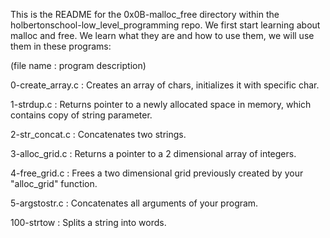 This is the README for the 0x0B-malloc_free directory within the holbertonschool-low_level_programming repo. We first start learning about malloc and free. We learn what they are and how to use them, we will use them in these programs: 

(file name : program description)

0-create_array.c : Creates an array of chars, initializes it with specific char.

1-strdup.c : Returns pointer to a newly allocated space in memory, which contains copy of string parameter.

2-str_concat.c : Concatenates two strings.

3-alloc_grid.c : Returns a pointer to a 2 dimensional array of integers.

4-free_grid.c : Frees a two dimensional grid previously created by your "alloc_grid" function.

5-argstostr.c : Concatenates all arguments of your program.

100-strtow : Splits a string into words.
